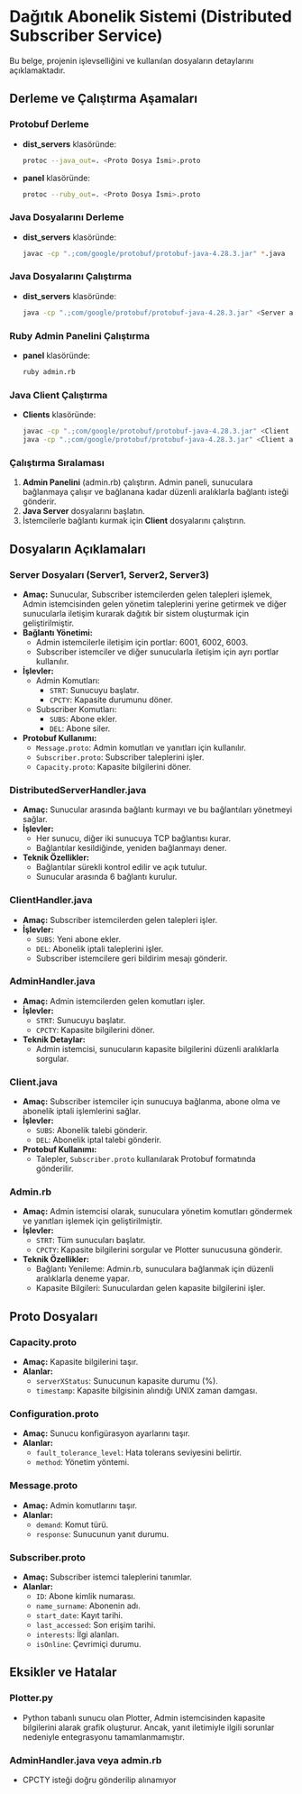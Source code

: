 # Dağıtık Abonelik Sistemi (Distributed Subscriber Service)
Bu belge, projenin işlevselliğini ve kullanılan dosyaların detaylarını açıklamaktadır.

## Derleme ve Çalıştırma Aşamaları

### Protobuf Derleme

- **dist_servers** klasöründe:

  ```bash
  protoc --java_out=. <Proto Dosya İsmi>.proto
  ```

- **panel** klasöründe:

  ```bash
  protoc --ruby_out=. <Proto Dosya İsmi>.proto
  ```

### Java Dosyalarını Derleme

- **dist_servers** klasöründe:

  ```bash
  javac -cp ".;com/google/protobuf/protobuf-java-4.28.3.jar" *.java
  ```

### Java Dosyalarını Çalıştırma

- **dist_servers** klasöründe:

  ```bash
  java -cp ".;com/google/protobuf/protobuf-java-4.28.3.jar" <Server adı>
  ```

### Ruby Admin Panelini Çalıştırma

- **panel** klasöründe:

  ```bash
  ruby admin.rb
  ```

### Java Client Çalıştırma

- **Clients** klasöründe:

  ```bash
  javac -cp ".;com/google/protobuf/protobuf-java-4.28.3.jar" <Client adı>.java
  java -cp ".;com/google/protobuf/protobuf-java-4.28.3.jar" <Client adı>
  ```

### Çalıştırma Sıralaması

1. **Admin Panelini** (admin.rb) çalıştırın. Admin paneli, sunuculara bağlanmaya çalışır ve bağlanana kadar düzenli aralıklarla bağlantı isteği gönderir.
2. **Java Server** dosyalarını başlatın.
3. İstemcilerle bağlantı kurmak için **Client** dosyalarını çalıştırın.

## Dosyaların Açıklamaları

### Server Dosyaları (Server1, Server2, Server3)

- **Amaç:** Sunucular, Subscriber istemcilerden gelen talepleri işlemek, Admin istemcisinden gelen yönetim taleplerini yerine getirmek ve diğer sunucularla iletişim kurarak dağıtık bir sistem oluşturmak için geliştirilmiştir.
- **Bağlantı Yönetimi:** 
  - Admin istemcilerle iletişim için portlar: 6001, 6002, 6003.
  - Subscriber istemciler ve diğer sunucularla iletişim için ayrı portlar kullanılır.
- **İşlevler:** 
  - Admin Komutları:
    - `STRT`: Sunucuyu başlatır.
    - `CPCTY`: Kapasite durumunu döner.
  - Subscriber Komutları:
    - `SUBS`: Abone ekler.
    - `DEL`: Abone siler.
- **Protobuf Kullanımı:** 
  - `Message.proto`: Admin komutları ve yanıtları için kullanılır.
  - `Subscriber.proto`: Subscriber taleplerini işler.
  - `Capacity.proto`: Kapasite bilgilerini döner.

### DistributedServerHandler.java

- **Amaç:** Sunucular arasında bağlantı kurmayı ve bu bağlantıları yönetmeyi sağlar.
- **İşlevler:** 
  - Her sunucu, diğer iki sunucuya TCP bağlantısı kurar.
  - Bağlantılar kesildiğinde, yeniden bağlanmayı dener.
- **Teknik Özellikler:** 
  - Bağlantılar sürekli kontrol edilir ve açık tutulur.
  - Sunucular arasında 6 bağlantı kurulur.

### ClientHandler.java

- **Amaç:** Subscriber istemcilerden gelen talepleri işler.
- **İşlevler:** 
  - `SUBS`: Yeni abone ekler.
  - `DEL`: Abonelik iptali taleplerini işler.
  - Subscriber istemcilere geri bildirim mesajı gönderir.

### AdminHandler.java

- **Amaç:** Admin istemcilerden gelen komutları işler.
- **İşlevler:** 
  - `STRT`: Sunucuyu başlatır.
  - `CPCTY`: Kapasite bilgilerini döner.
- **Teknik Detaylar:** 
  - Admin istemcisi, sunucuların kapasite bilgilerini düzenli aralıklarla sorgular.

### Client.java

- **Amaç:** Subscriber istemciler için sunucuya bağlanma, abone olma ve abonelik iptali işlemlerini sağlar.
- **İşlevler:** 
  - `SUBS`: Abonelik talebi gönderir.
  - `DEL`: Abonelik iptal talebi gönderir.
- **Protobuf Kullanımı:** 
  - Talepler, `Subscriber.proto` kullanılarak Protobuf formatında gönderilir.

### Admin.rb

- **Amaç:** Admin istemcisi olarak, sunuculara yönetim komutları göndermek ve yanıtları işlemek için geliştirilmiştir.
- **İşlevler:** 
  - `STRT`: Tüm sunucuları başlatır.
  - `CPCTY`: Kapasite bilgilerini sorgular ve Plotter sunucusuna gönderir.
- **Teknik Özellikler:** 
  - Bağlantı Yenileme: Admin.rb, sunuculara bağlanmak için düzenli aralıklarla deneme yapar.
  - Kapasite Bilgileri: Sunuculardan gelen kapasite bilgilerini işler.

## Proto Dosyaları

### Capacity.proto

- **Amaç:** Kapasite bilgilerini taşır.
- **Alanlar:** 
  - `serverXStatus`: Sunucunun kapasite durumu (%).
  - `timestamp`: Kapasite bilgisinin alındığı UNIX zaman damgası.

### Configuration.proto

- **Amaç:** Sunucu konfigürasyon ayarlarını taşır.
- **Alanlar:** 
  - `fault_tolerance_level`: Hata tolerans seviyesini belirtir.
  - `method`: Yönetim yöntemi.

### Message.proto

- **Amaç:** Admin komutlarını taşır.
- **Alanlar:** 
  - `demand`: Komut türü.
  - `response`: Sunucunun yanıt durumu.

### Subscriber.proto

- **Amaç:** Subscriber istemci taleplerini tanımlar.
- **Alanlar:** 
  - `ID`: Abone kimlik numarası.
  - `name_surname`: Abonenin adı.
  - `start_date`: Kayıt tarihi.
  - `last_accessed`: Son erişim tarihi.
  - `interests`: İlgi alanları.
  - `isOnline`: Çevrimiçi durumu.

## Eksikler ve Hatalar

### Plotter.py
- Python tabanlı sunucu olan Plotter, Admin istemcisinden kapasite bilgilerini alarak grafik oluşturur. Ancak, yanıt iletimiyle ilgili sorunlar nedeniyle entegrasyonu tamamlanmamıştır.

### AdminHandler.java veya admin.rb
- CPCTY isteği doğru gönderilip alınamıyor
